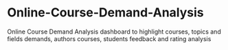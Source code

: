 # Online-Course-Demand-Analysis
Online Course Demand Analysis dashboard to highlight courses, topics and fields demands, authors courses, students feedback and rating analysis
